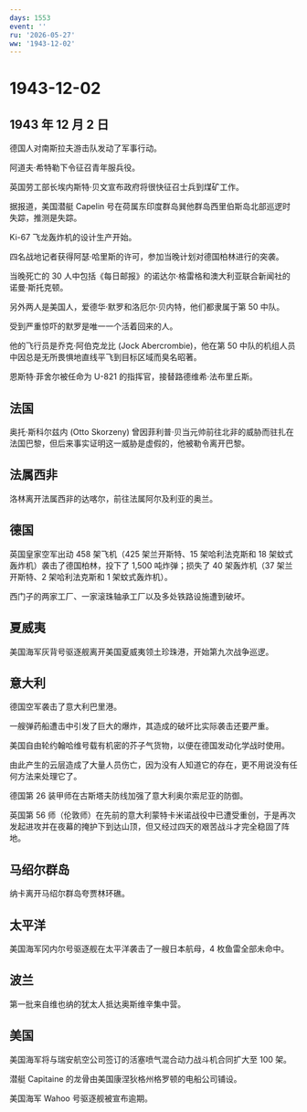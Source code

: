 ```yaml
---
days: 1553
event: ''
ru: '2026-05-27'
ww: '1943-12-02'
---
```


# 1943-12-02

## 1943 年 12 月 2 日

德国人对南斯拉夫游击队发动了军事行动。

阿道夫·希特勒下令征召青年服兵役。

英国劳工部长埃内斯特·贝文宣布政府将很快征召士兵到煤矿工作。

据报道，美国潜艇 Capelin
号在荷属东印度群岛巽他群岛西里伯斯岛北部巡逻时失踪，推测是失踪。

Ki-67 飞龙轰炸机的设计生产开始。

四名战地记者获得阿瑟·哈里斯的许可，参加当晚计划对德国柏林进行的突袭。

当晚死亡的 30
人中包括《每日邮报》的诺达尔·格雷格和澳大利亚联合新闻社的诺曼·斯托克顿。

另外两人是美国人，爱德华·默罗和洛厄尔·贝内特，他们都隶属于第 50 中队。

受到严重惊吓的默罗是唯一一个活着回来的人。

他的飞行员是乔克·阿伯克龙比 (Jock Abercrombie)，他在第 50
中队的机组人员中因总是无所畏惧地直线平飞到目标区域而臭名昭著。

恩斯特·菲舍尔被任命为 U-821 的指挥官，接替路德维希·法布里丘斯。

## 法国

奥托·斯科尔兹内 (Otto Skorzeny)
曾因菲利普·贝当元帅前往北非的威胁而驻扎在法国巴黎，但后来事实证明这一威胁是虚假的，他被勒令离开巴黎。

## 法属西非

洛林离开法属西非的达喀尔，前往法属阿尔及利亚的奥兰。

## 德国

英国皇家空军出动 458 架飞机（425 架兰开斯特、15 架哈利法克斯和 18
架蚊式轰炸机）袭击了德国柏林，投下了 1,500 吨炸弹；损失了 40
架轰炸机（37 架兰开斯特、2 架哈利法克斯和 1 架蚊式轰炸机）。

西门子的两家工厂、一家滚珠轴承工厂以及多处铁路设施遭到破坏。

## 夏威夷

美国海军灰背号驱逐舰离开美国夏威夷领土珍珠港，开始第九次战争巡逻。

## 意大利

德国空军袭击了意大利巴里港。

一艘弹药船遭击中引发了巨大的爆炸，其造成的破坏比实际袭击还要严重。

美国自由轮约翰哈维号载有机密的芥子气货物，以便在德国发动化学战时使用。

由此产生的云层造成了大量人员伤亡，因为没有人知道它的存在，更不用说没有任何方法来处理它了。

德国第 26 装甲师在古斯塔夫防线加强了意大利奥尔索尼亚的防御。

英国第 56
师（伦敦师）在先前的意大利蒙特卡米诺战役中已遭受重创，于是再次发起进攻并在夜幕的掩护下到达山顶，但又经过四天的艰苦战斗才完全稳固了阵地。

## 马绍尔群岛

纳卡离开马绍尔群岛夸贾林环礁。

## 太平洋

美国海军冈内尔号驱逐舰在太平洋袭击了一艘日本航母，4 枚鱼雷全部未命中。

## 波兰

第一批来自维也纳的犹太人抵达奥斯维辛集中营。

## 美国

美国海军将与瑞安航空公司签订的活塞喷气混合动力战斗机合同扩大至 100 架。

潜艇 Capitaine 的龙骨由美国康涅狄格州格罗顿的电船公司铺设。

美国海军 Wahoo 号驱逐舰被宣布逾期。
